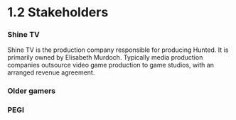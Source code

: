 # 1.2 Stakeholders

### Shine TV

Shine TV is the production company responsible for producing Hunted. It is primarily owned by Elisabeth Murdoch. Typically media production companies outsource video game production to game studios, with an arranged revenue agreement.

### Older gamers

### PEGI
